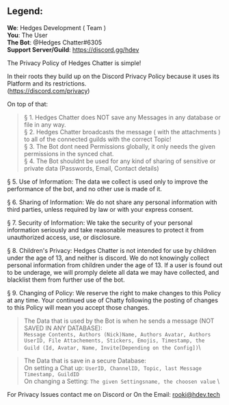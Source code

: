 ## Legend:
**We**: Hedges Development ( Team ) \
**You**: The User \
**The Bot**: @Hedges Chatter#6305 \
**Support Server/Guild**: https://discord.gg/hdev 

The Privacy Policy of Hedges Chatter is simple!

In their roots they build up on the Discord Privacy Policy because it uses its Platform and its restrictions. \
(https://discord.com/privacy)

On top of that:
> § 1. Hedges Chatter does NOT save any Messages in any database or file in any way. \
> § 2. Hedges Chatter broadcasts the message ( with the attachments ) to all of the connected guilds with the correct Topic! \
> § 3. The Bot dont need Permissions globally, it only needs the given permissions in the synced chat. \
> § 4. The Bot shouldnt be used for any kind of sharing of sensitive or private data (Passwords, Email, Contact details)

§ 5. Use of Information:
The data we collect is used only to improve the performance of the bot, and no other use is made of it.

§ 6. Sharing of Information:
We do not share any personal information with third parties, unless required by law or with your express consent.

§ 7. Security of Information:
We take the security of your personal information seriously and take reasonable measures to protect it from unauthorized access, use, or disclosure.

§ 8. Children's Privacy:
Hedges Chatter is not intended for use by children under the age of 13, and neither is discord. We do not knowingly collect personal information from children under the age of 13. If a user is found out to be underage, we will promply delete all data we may have collected, and blacklist them from further use of the bot.

§ 9. Changing of Policy:
We reserve the right to make changes to this Policy at any time. Your continued use of Chatty following the posting of changes to this Policy will mean you accept those changes.

> The Data that is used by the Bot is when he sends a message (NOT SAVED IN ANY DATABASE): \
> `Message Contents, Authors (Nick)Name, Authors Avatar, Authors UserID, File Attachements, Stickers, Emojis, Timestamp, the Guild (Id, Avatar, Name, Invite[Depending on the Config])`\

> The Data that is save in a secure Database: \
> On setting a Chat up: `UserID, ChannelID, Topic, last Message Timestamp, GuildID` \
> On changing a Setting: `The given Settingsname, the choosen value` \

For Privacy Issues contact me on Discord or On the Email: rooki@hdev.tech
